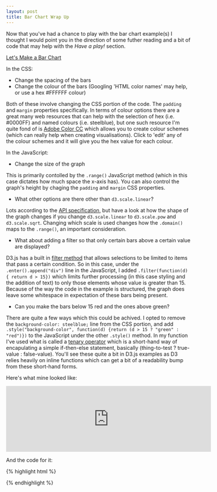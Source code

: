 ```yaml
---
layout: post
title: Bar Chart Wrap Up
---
```


Now that you've had a chance to play with the bar chart example(s) I thought I would point you in the direction of some futher reading and a bit of code that may help with the *Have a play!* section.

[Let's Make a Bar Chart](http://bost.ocks.org/mike/bar/)

In the CSS:

* Change the spacing of the bars
* Change the colour of the bars (Googling 'HTML color names' may help, or use a hex #FFFFFF colour)

Both of these involve changing the CSS portion of the code. The `padding` and `margin` properties specifically. In terms of colour options there are a great many web resources that can help with the selection of hex (i.e. #0000FF) and named colours (i.e. steelblue), but one such resource I'm quite fond of is [Adobe Color CC](https://color.adobe.com/explore/newest/?time=all) which allows you to create colour schemes (which can really help when creating visualisations). Click to 'edit' any of the colour schemes and it will give you the hex value for each colour. 

In the JavaScript:

* Change the size of the graph

This is primarily contolled by the `.range()` JavaScript method (which in this case dictates how much space the x-axis has). You can also control the graph's height by chaging the `padding` and `margin` CSS properties. 

* What other options are there other than `d3.scale.linear`?

Lots according to the [API specification](https://github.com/mbostock/d3/wiki/Quantitative-Scales), but have a look at how the shape of the graph changes if you change `d3.scale.linear` to `d3.scale.pow` and `d3.scale.sqrt`. Changing which scale is used changes how the `.domain()` maps to the `.range()`, an important consideration. 

* What about adding a filter so that only certain bars above a certain value are displayed?

D3.js has a built in [filter method](https://github.com/mbostock/d3/wiki/Selections#filter) that allows selections to be limited to items that pass a certain condition. So in this case, under the `.enter().append("div")` line in the JavaScript, I added `.filter(function(d) { return d > 15})` which limits further processing (in this case styling and the addition of text) to only those elements whose value is greater than 15. Because of the way the code in the example is structured, the graph does leave some whitespace in expectation of these bars being present.

* Can you make the bars below 15 red and the ones above green?

There are quite a few ways which this could be achived. I opted to remove the `background-color: steelblue;` line from the CSS portion, and add `.style("background-color", function(d) {return (d > 15 ? "green" : "red")})` to the JavaScript under the other `.style()` method. In my function I've used what is called a [tenary operator](https://developer.mozilla.org/en-US/docs/Web/JavaScript/Reference/Operators/Conditional_Operator) which is a short-hand way of encapulating a simple if-then-else statement, basically (thing-to-test ? true-value : false-value). You'll see these quite a bit in D3.js examples as D3 relies heavily on inline functions which can get a bit of a readability bump from these short-hand forms. 

Here's what mine looked like:
<iframe width="560" height="180" src="http://evilangelpixie.github.io/d3js/public/demo1.html" frameborder="0" allowfullscreen="allowfullscreen">&nbsp;</iframe>

And the code for it: 

{% highlight html %}

<html>
<head>
<style>
.chart div {
  font: 10px sans-serif;
  text-align: right;
  padding: 6px;
  margin: 2px;
  color: white;
}
</style>
</head>
<body>
<script src="http://d3js.org/d3.v3.min.js"  charset="utf-8"></script>
<div class="chart"></div>
<script>
var data = [4, 8, 15, 16, 23, 42];
var x = d3.scale.linear()
          .domain([0, d3.max(data)])
          .range([0, 420]);
d3.select(".chart")
  .selectAll("div")
  .data(data)
  .enter().append("div")
  .filter(function(d) { return d > 11})
  .style("width", function(d) { return x(d) + "px"; })
  .style("background-color", 
          function(d) {return (d > 15 ? "green" : "red")})
  .text(function(d) { return d; });
</script>
</body>
</html>

{% endhighlight %}
